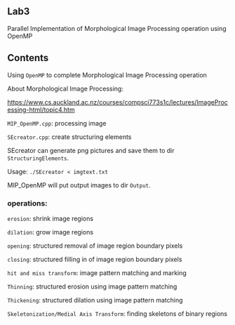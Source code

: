 ## Lab3

Parallel Implementation of Morphological Image Processing operation using OpenMP

## Contents

Using `OpenMP` to complete Morphological Image Processing operation

About Morphological Image Processing: 

https://www.cs.auckland.ac.nz/courses/compsci773s1c/lectures/ImageProcessing-html/topic4.htm

`MIP_OpenMP.cpp`: processing image

`SEcreator.cpp`: create structuring elements

SEcreator can generate png pictures and save them to dir `StructuringElements`.

Usage: `./SEcreator < imgtext.txt `

MIP_OpenMP will put output images to dir `Output`.

### operations:

`erosion`: shrink image regions

`dilation`: grow image regions

`opening`: structured removal of image region boundary pixels

`closing`: structured filling in of image region boundary pixels

`hit and miss transform`: image pattern matching and marking

`Thinning`: structured erosion using image pattern matching

`Thickening`: structured dilation using image pattern matching

`Skeletonization/Medial Axis Transform`: finding skeletons of binary regions